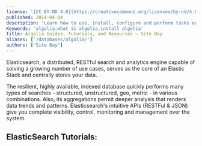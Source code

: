 ```yaml
---
license: '[CC BY-ND 4.0](https://creativecommons.org/licenses/by-nd/4.0)'
published: 2014-04-04
description: 'Learn how to use, install, configure and perform tasks on database management platform Elasticsearch in these tutorials.'
Keywords: 'algolia,what is algolia,install algolia'
title: Algolia Guides, Tutorials, and Resources – Site Bay
aliases: ['/databases/algolia/']
authors: ["Site Bay"]
---
```


Elasticsearch, a distributed, RESTful search and analytics engine capable of solving a growing number of use cases, serves as the core of an Elastic Stack and centrally stores your data.

The resilient, highly available, indexed database quickly performs many types of searches - structured, unstructured, geo, metric - in various combinations. Also, its aggregations permit deeper analysis that renders data trends and patterns. Elasticsearch's intuitive APIs (RESTFul & JSON) give you complete visibility, control, monitoring and management over the system.

## ElasticSearch Tutorials:
